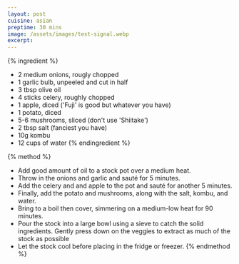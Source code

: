```yaml
---
layout: post
cuisine: asian
preptime: 30 mins
image: /assets/images/test-signal.webp
excerpt: 
---
```


{% ingredient %}
- 2 medium onions, rougly chopped
- 1 garlic bulb, unpeeled and cut in half
- 3 tbsp olive oil
- 4 sticks celery, roughly chopped
- 1 apple, diced ('Fuji' is good but whatever you have)
- 1 potato, diced
- 5-6 mushrooms, sliced (don't use 'Shiitake')
- 2 tbsp salt (fanciest you have)
- 10g kombu
- 12 cups of water
{% endingredient %}

{% method %}
- Add good amount of oil to a stock pot over a medium heat.
- Throw in the onions and garlic and sauté for 5 minutes.
- Add the celery and and apple to the pot and sauté for another 5 minutes.
- Finally, add the potato and mushrooms, along with the salt, kombu, and water.
- Bring to a boil then cover, simmering on a medium-low heat for 90 minutes.
- Pour the stock into a large bowl using a sieve to catch the solid ingredients. Gently press down on the veggies to extract as much of the stock as possible
- Let the stock cool before placing in the fridge or freezer.
{% endmethod %}
